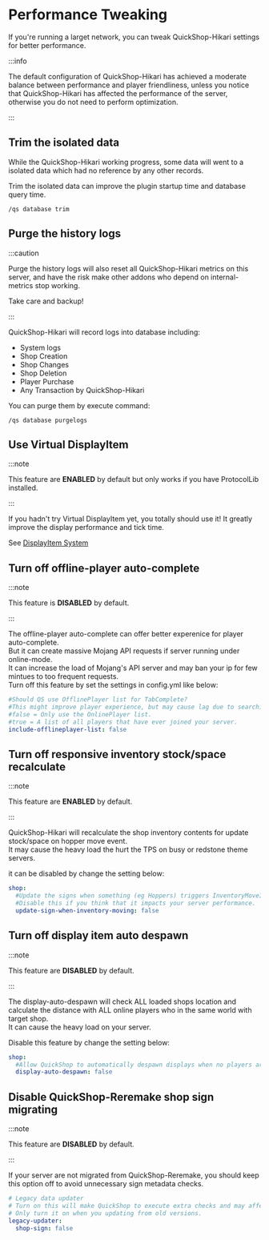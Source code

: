 # Performance Tweaking

If you're running a larget network, you can tweak QuickShop-Hikari settings for better performance.

:::info

The default configuration of QuickShop-Hikari has achieved a moderate balance between performance and player friendliness, unless you notice that QuickShop-Hikari has affected the performance of the server, otherwise you do not need to perform optimization.

:::

## Trim the isolated data

While the QuickShop-Hikari working progress, some data will went to a isolated data which had no reference by any other records.

Trim the isolated data can improve the plugin startup time and database query time.

```plain
/qs database trim
```

## Purge the history logs

:::caution

Purge the history logs will also reset all QuickShop-Hikari metrics on this server, and have the risk make other addons who depend on internal-metrics stop working.

Take care and backup!

:::

QuickShop-Hikari will record logs into database including:

* System logs
* Shop Creation
* Shop Changes
* Shop Deletion
* Player Purchase
* Any Transaction by QuickShop-Hikari

You can purge them by execute command:

```plain
/qs database purgelogs
```

## Use Virtual DisplayItem

:::note

This feature are **ENABLED** by default but only works if you have ProtocolLib installed.

:::  

If you hadn't try Virtual DisplayItem yet, you totally should use it! It greatly improve the display performance and tick time.

See [DisplayItem System](shops/display-system.md)

## Turn off offline-player auto-complete

:::note

This feature is **DISABLED** by default.

:::  

The offline-player auto-complete can offer better experenice for player auto-complete.  
But it can create massive Mojang API requests if server running under online-mode.  
It can increase the load of Mojang's API server and may ban your ip for few mintues to too frequent requests.  
Turn off this feature by set the settings in config.yml like below:

```yaml
#Should QS use OfflinePlayer list for TabComplete?
#This might improve player experience, but may cause lag due to searching what can be a long list.
#false = Only use the OnlinePlayer list.
#true = A list of all players that have ever joined your server.
include-offlineplayer-list: false
```

## Turn off responsive inventory stock/space recalculate

:::note

This feature are **ENABLED** by default.

:::

QuickShop-Hikari will recalculate the shop inventory contents for update stock/space on hopper move event.  
It may cause the heavy load the hurt the TPS on busy or redstone theme servers.

 it can be disabled by change the setting below:

```yaml
shop:
  #Update the signs when something (eg Hoppers) triggers InventoryMoveItemEvent?
  #Disable this if you think that it impacts your server performance.
  update-sign-when-inventory-moving: false
```

## Turn off display item auto despawn

:::note

This feature are **DISABLED** by default.

:::

The display-auto-despawn will check ALL loaded shops location and calculate the distance with ALL online players who in the same world with target shop.  
It can cause the heavy load on your server.

Disable this feature by change the setting below:

```yaml
shop:
  #Allow QuickShop to automatically despawn displays when no players are in range of the shop.
  display-auto-despawn: false
```

## Disable QuickShop-Reremake shop sign migrating

:::note

This feature are **DISABLED** by default.

:::

If your server are not migrated from QuickShop-Reremake, you should keep this option off to avoid unnecessary sign metadata checks.

```yaml
# Legacy data updater
# Turn on this will make QuickShop to execute extra checks and may affect performance.
# Only turn it on when you updating from old versions.
legacy-updater:
  shop-sign: false
```
